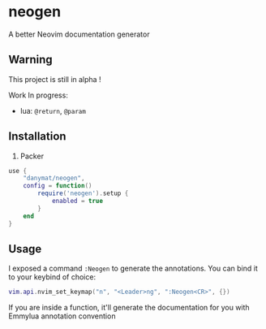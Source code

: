 # neogen
A better Neovim documentation generator

## Warning

This project is still in alpha !

Work In progress:
- lua: `@return`, `@param`

## Installation

1. Packer

```lua
use { 
    "danymat/neogen", 
    config = function()
        require('neogen').setup {
            enabled = true
        }
    end
}
```

## Usage

I exposed a command `:Neogen` to generate the annotations.
You can bind it to your keybind of choice:

```lua
vim.api.nvim_set_keymap("n", "<Leader>ng", ":Neogen<CR>", {})
```

If you are inside a function, it'll generate the documentation for you with Emmylua annotation convention

